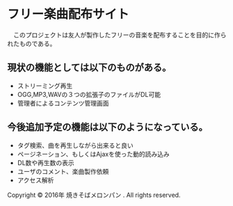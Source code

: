 # フリー楽曲配布サイト
　このプロジェクトは友人が製作したフリーの音楽を配布することを目的に作られたものである。
　
## 現状の機能としては以下のものがある。
* ストリーミング再生
* OGG,MP3,WAVの３つの拡張子のファイルがDL可能
* 管理者によるコンテンツ管理画面 

## 今後追加予定の機能は以下のようになっている。
* タグ検索、曲を再生しながら出来ると良い  
* ページネーション、もしくはAjaxを使った動的読み込み 
* DL数や再生数の表示 
* ユーザのコメント、楽曲製作依頼
* アクセス解析


Copyright © 2016年 焼きそばメロンパン . All rights reserved.